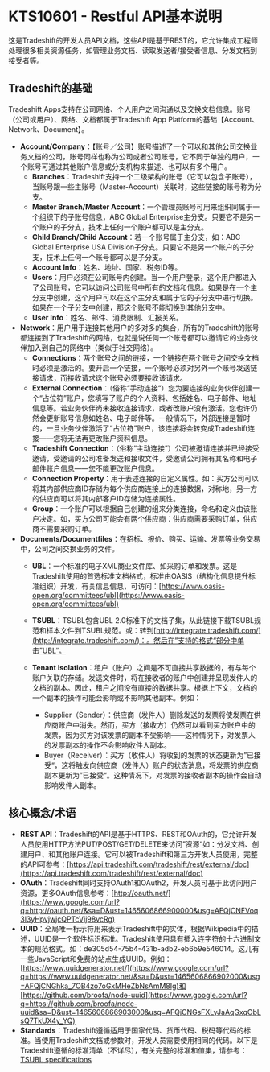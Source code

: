 # KTS10601 - Restful API基本说明

这是Tradeshift的开发人员API文档，这些API是基于REST的，它允许集成工程师处理很多相关资源任务，如管理业务文档、读取发送者/接受者信息、分发文档到接受者等。

## Tradeshift的基础

Tradeshift Apps支持在公司网络、个人用户之间沟通以及交换文档信息。账号（公司或用户）、网络、文档都属于Tradeshift App Platform的基础【Account、Network、Document】。

* **Account/Company**：【账号／公司】账号描述了一个可以和其他公司交换业务文档的公司，账号同样也称为公司或者公司账号，它不同于单独的用户，一个账号可通过其他账户信息或分支机构来描述、也可以有多个用户。
  * **Branches**：Tradeshift支持一个二级架构的账号（它可以包含子账号），当账号跟一些主账号（Master-Account）关联时，这些链接的账号称为分支。
  * **Master Branch/Master Account**：一个管理员账号可用来组织同属于一个组织下的子账号信息，ABC Global Enterprise主分支。只要它不是另一个账户的子分支，技术上任何一个账户都可以是主分支。
  * **Child Branch/Child Account**：若一个账号属于主分支，如：ABC Global Enterprise USA Division子分支。只要它不是另一个账户的子分支，技术上任何一个账号都可以是子分支。
  * **Account Info**：姓名、地址、国家、税务ID等。
  * **Users**：用户必须在公司账号内创建。当一个用户登录，这个用户都进入了公司账号，它可以访问公司账号中所有的文档和信息。如果是在一个主分支中创建，这个用户可以在这个主分支和属于它的子分支中进行切换。如果在一个子分支中创建，那这个账号不能切换到其他分支中。
  * **User Info**：姓名、邮件、消费限制、汇报关系。
* **Network**：用户用于连接其他用户的多对多的集合，所有的Tradeshift的账号都连接到了Tradeshift的网络，也就是说任何一个账号都可以邀请它的业务伙伴加入到自己的网络中（类似于社交网络）。
  * **Connections**：两个账号之间的链接，一个链接在两个账号之间交换文档时必须是激活的。要开启一个链接，一个账号必须对另外一个账号发送链接请求，而接收请求这个账号必须要接收该请求。
  * **External Connection**：（俗称“手动连接“）您为要连接的业务伙伴创建一个“占位符”账户，您填写了账户的个人资料、包括姓名、电子邮件、地址信息等。若业务伙伴尚未接收连接请求，或者改账户没有激活。您也许仍然会更新账号信息如姓名、电子邮件等。一般情况下，外部连接是暂时的，一旦业务伙伴激活了“占位符”账户，该连接将会转变成Tradeshift连接——您将无法再更改账户资料信息。
  * **Tradeshift Connection**：（俗称“主动连接”）公司被邀请连接并已经接受邀请，受邀请的公司准备发送和接收文件，受邀请公司拥有其名称和电子邮件账户信息——您不能更改账户信息。
  * **Connection Property**：用于表述连接的自定义属性。如：买方公司可以将其内部供应商ID存储为每个供应商连接上的连接数据，对称地，另一方的供应商可以将其内部客户ID存储为连接属性。
  * **Group**：一个账户可以根据自己创建的组来分类连接，命名和定义由该账户决定。如，买方公司可能会有两个供应商：供应商需要采购订单，供应商不需要采购订单。
* **Documents/Documentfiles**：在招标、报价、购买、运输、发票等业务交易中，公司之间交换业务的文件。
  * **UBL**：一个标准的电子XML商业文件库、如采购订单和发票。这是Tradeshift使用的首选标准文档格式，标准由OASIS（结构化信息提升标准组织）开发，有关信息信息，可访问：[https://www.oasis-open.org/committees/ubl](https://www.oasis-open.org/committees/ubl)
  * **TSUBL**：TSUBL包含UBL 2.0标准下的文档子集，从此链接下载TSUBL规范和样本文件到TSUBL规范。或：转到[http://integrate.tradeshift.com/](http://integrate.tradeshift.com/)：。然后在”支持的格式“部分中单击”UBL“。

  * **Tenant Isolation**：租户（账户）之间是不可直接共享数据的，有与每个账户关联的存储。发送文件时，将在接收者的账户中创建并呈现发件人的文档的副本。因此，租户之间没有直接的数据共享。根据上下文，文档的一个副本的操作可能会影响或不影响其他副本。例如：
    * Supplier（Sender）：供应商（发件人）删除发送的发票将使发票在供应商账户中消失。然而，买方（接收方）仍然可以看到买方账户中的发票，因为买方对该发票的副本不受影响——这种情况下，对发票人的发票副本的操作不会影响收件人副本。
    * Buyer（Receiver）：买方（收件人）将收到的发票的状态更新为”已接受“，这将触发向供应商（发件人）账户的状态消息，将发票的供应商副本更新为”已接受“。这种情况下，对发票的接收者副本的操作会自动影响发件人副本。

## 核心概念/术语

* **REST API**：Tradeshift的API是基于HTTPS、REST和OAuth的，它允许开发人员使用HTTP方法PUT/POST/GET/DELETE来访问”资源“如：分发文档、创建用户、和其他账户连接。它可以被Tradeshift和第三方开发人员使用，完整的API可参考：[https://api.tradeshift.com/tradeshift/rest/external/doc](https://api.tradeshift.com/tradeshift/rest/external/doc)
* **OAuth**：Tradeshift同时支持OAuth1和OAuth2，开发人员可基于此访问用户资源，更多OAuth信息参考：[http://oauth.net/](https://www.google.com/url?q=http://oauth.net/&sa=D&ust=1465606866900000&usg=AFQjCNFVoq3l3yHpvjwjcQPTcVjj98vcRg)
* **UUID**：全局唯一标示符用来表示Tradeshift中的实体，根据Wikipedia中的描述，UUID是一个软件标识标准。Tradeshift使用具有插入连字符的十六进制文本的规范格式。如：de305d54-75b4-431b-adb2-eb6b9e546014。这儿有一些JavaScript和免费的站点生成UUID。例如：[https://www.uuidgenerator.net/](https://www.google.com/url?q=https://www.uuidgenerator.net/&sa=D&ust=1465606866902000&usg=AFQjCNGhka_7OB4zo7oGxMHeZbNsAmM8Ig)和[https://github.com/broofa/node-uuid](https://www.google.com/url?q=https://github.com/broofa/node-uuid&sa=D&ust=1465606866903000&usg=AFQjCNGsFXLyJaAqGxqObLsQ7TkUX4y_YQ)
* **Standards**：Tradeshift遵循适用于国家代码、货币代码、税码等代码的标准。当使用Tradeshift文档或参数时，开发人员需要使用相同的代码。以下是Tradeshift遵循的标准清单（不详尽），有关完整的标准和值集，请参考：[TSUBL](https://www.google.com/url?q=http://jsi9mwa10eq3hertdc3j3ou.wpengine.netdna-cdn.com/wp-content/uploads/2015/11/TSUBL_20151118.zip&sa=D&ust=1465606866904000&usg=AFQjCNGLpWLinRZxap-EfuRHiWIyjadEIg)[ specifications](https://www.google.com/url?q=http://jsi9mwa10eq3hertdc3j3ou.wpengine.netdna-cdn.com/wp-content/uploads/2015/11/TSUBL_20151118.zip&sa=D&ust=1465606866905000&usg=AFQjCNGPpnYyfDlYm19BL76T4DX82BE6Qg)








